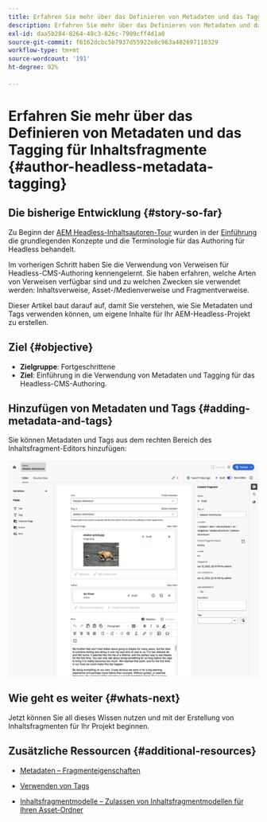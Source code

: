 ```yaml
---
title: Erfahren Sie mehr über das Definieren von Metadaten und das Tagging für Inhaltsfragmente
description: Erfahren Sie mehr über das Definieren von Metadaten und das Tagging für Inhaltsfragmente
exl-id: daa5b284-8264-48c3-826c-7909cff4d1a0
source-git-commit: f6162dcbc5b7937d55922e8c963a402697110329
workflow-type: tm+mt
source-wordcount: '191'
ht-degree: 92%

---
```


# Erfahren Sie mehr über das Definieren von Metadaten und das Tagging für Inhaltsfragmente {#author-headless-metadata-tagging}

## Die bisherige Entwicklung {#story-so-far}

Zu Beginn der [AEM Headless-Inhaltsautoren-Tour](overview.md) wurden in der [Einführung](introduction.md) die grundlegenden Konzepte und die Terminologie für das Authoring für Headless behandelt.

Im vorherigen Schritt haben Sie die Verwendung von Verweisen für Headless-CMS-Authoring kennengelernt. Sie haben erfahren, welche Arten von Verweisen verfügbar sind und zu welchen Zwecken sie verwendet werden: Inhaltsverweise, Asset-/Medienverweise und Fragmentverweise.

Dieser Artikel baut darauf auf, damit Sie verstehen, wie Sie Metadaten und Tags verwenden können, um eigene Inhalte für Ihr AEM-Headless-Projekt zu erstellen.

## Ziel {#objective}

* **Zielgruppe**: Fortgeschrittene
* **Ziel**: Einführung in die Verwendung von Metadaten und Tagging für das Headless-CMS-Authoring.

## Hinzufügen von Metadaten und Tags {#adding-metadata-and-tags}

Sie können Metadaten und Tags aus dem rechten Bereich des Inhaltsfragment-Editors hinzufügen:

![Inhaltsfragmenteditor – Alaska Spirits](/help/sites-cloud/administering/content-fragments/assets/cf-authoring-overview.png)

## Wie geht es weiter {#whats-next}

Jetzt können Sie all dieses Wissen nutzen und mit der Erstellung von Inhaltsfragmenten für Ihr Projekt beginnen.

## Zusätzliche Ressourcen {#additional-resources}

* [Metadaten – Fragmenteigenschaften](/help/sites-cloud/administering/content-fragments/authoring.md#view-properties-tags)

* [Verwenden von Tags](/help/sites-cloud/authoring/sites-console/tags.md)

* [Inhaltsfragmentmodelle – Zulassen von Inhaltsfragmentmodellen für Ihren Asset-Ordner](/help/sites-cloud/administering/content-fragments/content-fragment-models.md#allowing-content-fragment-models-assets-folder)
